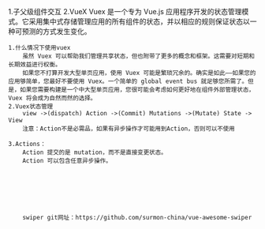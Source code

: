 1.子父级组件交互
2.VueX
	Vuex 是一个专为 Vue.js 应用程序开发的状态管理模式。它采用集中式存储管理应用的所有组件的状态，并以相应的规则保证状态以一种可预测的方式发生变化。
	
	1.什么情况下使用vuex
		虽然 Vuex 可以帮助我们管理共享状态，但也附带了更多的概念和框架。这需要对短期和长期效益进行权衡。
		如果您不打算开发大型单页应用，使用 Vuex 可能是繁琐冗余的。确实是如此——如果您的应用够简单，您最好不要使用 Vuex。一个简单的 global event bus 就足够您所需了。但是，如果您需要构建是一个中大型单页应用，您很可能会考虑如何更好地在组件外部管理状态，Vuex 将会成为自然而然的选择。
	2.Vuex状态管理
		view ->(dispatch) Action ->(Commit) Mutations ->(Mutate) State -> View
		注意：Action不是必需品，如果有异步操作才可能用到Action，否则可以不使用

	3.Actions：
		Action 提交的是 mutation，而不是直接变更状态。
		Action 可以包含任意异步操作。
		
		
		
		
		
		
		
		swiper git网址：https://github.com/surmon-china/vue-awesome-swiper
